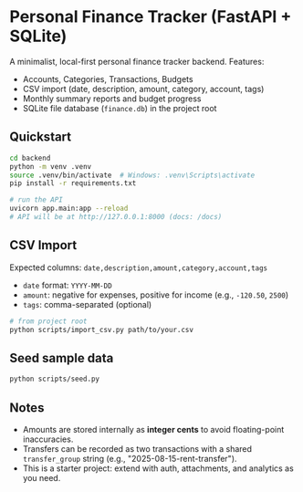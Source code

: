 # Personal Finance Tracker (FastAPI + SQLite)

A minimalist, local-first personal finance tracker backend. Features:
- Accounts, Categories, Transactions, Budgets
- CSV import (date, description, amount, category, account, tags)
- Monthly summary reports and budget progress
- SQLite file database (`finance.db`) in the project root

## Quickstart

```bash
cd backend
python -m venv .venv
source .venv/bin/activate  # Windows: .venv\Scripts\activate
pip install -r requirements.txt

# run the API
uvicorn app.main:app --reload
# API will be at http://127.0.0.1:8000 (docs: /docs)
```

## CSV Import

Expected columns: `date,description,amount,category,account,tags`  
- `date` format: `YYYY-MM-DD`
- `amount`: negative for expenses, positive for income (e.g., `-120.50`, `2500`)
- `tags`: comma-separated (optional)

```bash
# from project root
python scripts/import_csv.py path/to/your.csv
```

## Seed sample data

```bash
python scripts/seed.py
```

## Notes
- Amounts are stored internally as **integer cents** to avoid floating-point inaccuracies.
- Transfers can be recorded as two transactions with a shared `transfer_group` string (e.g., "2025-08-15-rent-transfer").
- This is a starter project: extend with auth, attachments, and analytics as you need.